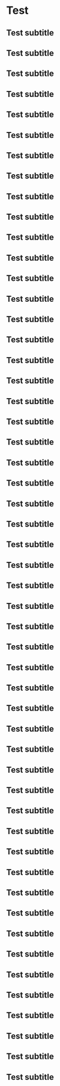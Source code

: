 # Test

## Test subtitle

## Test subtitle

## Test subtitle

## Test subtitle

## Test subtitle

## Test subtitle

## Test subtitle

## Test subtitle

## Test subtitle

## Test subtitle

## Test subtitle

## Test subtitle

## Test subtitle

## Test subtitle

## Test subtitle

## Test subtitle

## Test subtitle

## Test subtitle

## Test subtitle

## Test subtitle

## Test subtitle

## Test subtitle

## Test subtitle

## Test subtitle

## Test subtitle

## Test subtitle

## Test subtitle

## Test subtitle

## Test subtitle

## Test subtitle

## Test subtitle

## Test subtitle

## Test subtitle

## Test subtitle

## Test subtitle

## Test subtitle

## Test subtitle

## Test subtitle

## Test subtitle

## Test subtitle

## Test subtitle

## Test subtitle

## Test subtitle

## Test subtitle

## Test subtitle

## Test subtitle

## Test subtitle

## Test subtitle

## Test subtitle

## Test subtitle

## Test subtitle

## Test subtitle


